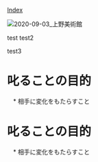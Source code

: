 [Index](index)


![2020-09-03_上野美術館](https://drive.google.com/drive/folders/1HsMpjVOjvRxpwOO0wxUl-RU45RSpv2rZ?usp=sharing")

test
test2

test3

# 叱ることの目的
　* 相手に変化をもたらすこと


 # 叱ることの目的
　* 相手に変化をもたらすこと
 